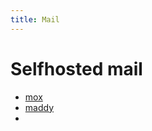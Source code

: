```yaml
---
title: Mail
---
```


# Selfhosted mail

- [mox](https://github.com/mjl-/mox)
- [maddy](https://github.com/foxcpp/maddy)
- 
